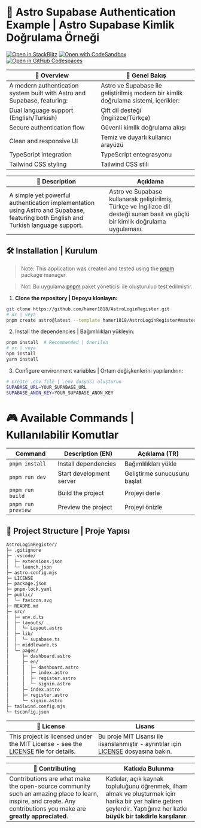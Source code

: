 # 🚀 Astro Supabase Authentication Example | Astro Supabase Kimlik Doğrulama Örneği

[![Open in StackBlitz](https://developer.stackblitz.com/img/open_in_stackblitz.svg)](https://stackblitz.com/github/hamer1818/AstroLoginRegister)
[![Open with CodeSandbox](https://assets.codesandbox.io/github/button-edit-lime.svg)](https://codesandbox.io/p/github/hamer1818/AstroLoginRegister/master?import=true)
[![Open in GitHub Codespaces](https://github.com/codespaces/badge.svg)](https://codespaces.new/hamer1818/AstroLoginRegister)

 🌟 Overview | 🌟 Genel Bakış
--- | ---
A modern authentication system built with Astro and Supabase, featuring: | Astro ve Supabase ile geliştirilmiş modern bir kimlik doğrulama sistemi, içerikler:
Dual language support (English/Turkish) | Çift dil desteği (İngilizce/Türkçe)
Secure authentication flow | Güvenli kimlik doğrulama akışı
Clean and responsive UI | Temiz ve duyarlı kullanıcı arayüzü
TypeScript integration | TypeScript entegrasyonu
Tailwind CSS styling | Tailwind CSS stili

📖 Description | Açıklama
--- | ---
A simple yet powerful authentication implementation using Astro and Supabase, featuring both English and Turkish language support.  |  Astro ve Supabase kullanarak geliştirilmiş, Türkçe ve İngilizce dil desteği sunan basit ve güçlü bir kimlik doğrulama uygulaması.

## 🛠️ Installation | Kurulum

> Note: This application was created and tested using the [pnpm](https://pnpm.io/) package manager.

> Not: Bu uygulama [pnpm](https://pnpm.io/) paket yöneticisi ile oluşturulup test edilmiştir.

1. **Clone the repository | Depoyu klonlayın:**
```bash
git clone https://github.com/hamer1818/AstroLoginRegister.git
# or | veya
pnpm create astro@latest --template hamer1818/AstroLoginRegister#master
```
2. Install the dependencies | Bağımlılıkları yükleyin:
```bash
pnpm install  # Recommended | Önerilen
# or | veya
npm install
yarn install
```
3. Configure environment variables | Ortam değişkenlerini yapılandırın:
```bash
# Create .env file | .env dosyası oluşturun
SUPABASE_URL=YOUR_SUPABASE_URL
SUPABASE_ANON_KEY=YOUR_SUPABASE_ANON_KEY
```
# 🎮 Available Commands | Kullanılabilir Komutlar
Command | Description (EN) | Açıklama (TR)
--- | --- | ---
`pnpm install` | Install dependencies | Bağımlılıkları yükle
`pnpm run dev` | Start development server | Geliştirme sunucusunu başlat
`pnpm run build` | Build the project | Projeyi derle
`pnpm run preview` | Preview the project | Projeyi önizle

## 📁 Project Structure | Proje Yapısı
```bash
AstroLoginRegister/
├─ .gitignore
├─ .vscode/
│  ├─ extensions.json
│  └─ launch.json
├─ astro.config.mjs
├─ LICENSE
├─ package.json
├─ pnpm-lock.yaml
├─ public/
│  └─ favicon.svg
├─ README.md
├─ src/
│  ├─ env.d.ts
│  ├─ layouts/
│  │  └─ Layout.astro
│  ├─ lib/
│  │  └─ supabase.ts
│  ├─ middleware.ts
│  └─ pages/
│     ├─ dashboard.astro
│     ├─ en/
│     │  ├─ dashboard.astro
│     │  ├─ index.astro
│     │  ├─ register.astro
│     │  └─ signin.astro
│     ├─ index.astro
│     ├─ register.astro
│     └─ signin.astro
├─ tailwind.config.mjs
└─ tsconfig.json
```

 📝 License | Lisans
--- | ---
This project is licensed under the MIT License - see the [LICENSE](LICENSE) file for details. | Bu proje MIT Lisansı ile lisanslanmıştır - ayrıntılar için [LICENSE](LICENSE) dosyasına bakın.

🤝 Contributing | Katkıda Bulunma
--- | ---
Contributions are what make the open-source community such an amazing place to learn, inspire, and create. Any contributions you make are **greatly appreciated**. | Katkılar, açık kaynak topluluğunu öğrenmek, ilham almak ve oluşturmak için harika bir yer haline getiren şeylerdir. Yaptığınız her katkı **büyük bir takdirle karşılanır**.

